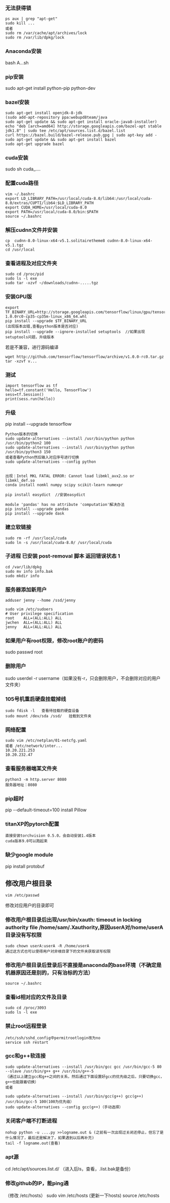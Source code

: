 ### 无法获得锁
```
ps aux | grep "apt-get"
sudo kill ...
或者
sudo rm /var/cache/apt/archives/lock
sudo rm /var/lib/dpkg/lock
```

### Anaconda安装
bash A...sh

### pip安装
sudo apt-get install python-pip python-dev

### bazel安装
```
sudo apt-get install openjdk-8-jdk
(sudo add-apt-repository ppa:webupd8team/java
sudo apt-get update && sudo apt-get install oracle-java8-installer)
echo "deb [arch=amd64] http://storage.googleapis.com/bazel-apt stable jdk1.8" | sudo tee /etc/apt/sources.list.d/bazel.list
curl https://bazel.build/bazel-release.pub.gpg | sudo apt-key add -
sudo apt-get update && sudo apt-get install bazel
sudo apt-get upgrade bazel
```

### cuda安装
sudo sh cuda_....

### 配置cuda路径
```
vim ~/.bashrc
export LD_LIBRARY_PATH=/usr/local/cuda-8.0/lib64:/usr/local/cuda-8.0/extras/CUPTI/lib64:$LD_LIBRARY_PATH
export CUDA_HOME=/usr/local/cuda-8.0
export PATH=/usr/local/cuda-8.0/bin:$PATH
source ~/.bashrc
```

### 解压cudnn文件并安装
```
cp  cudnn-8.0-linux-x64-v5.1.solitairetheme8 cudnn-8.0-linux-x64-v5.1.tgz
cd /usr/local
```

### 查看进程及对应文件夹
```
sudo cd /proc/pid
sudo ls -l exe
sudo tar -xzvf ~/downloads/cudnn-.....tgz
```

### 安装GPU版
```
export TF_BINARY_URL=http://storage.googleapis.com/tensorflow/linux/gpu/tensorflow_gpu-1.0.0rc0-cp35-cp35m-linux_x86_64.whl
pip install --upgrade $TF_BINARY_URL
(出现版本出错,查看python版本是否对应)
pip install --upgrade --ignore-installed setuptools  //如果出现setuptools问题，升级版本
```

若是不兼容，进行源码编译
```
wget http://github.com/tensorflow/tensorflow/archive/v1.0.0-rc0.tar.gz
tar -xzvf v...
```

### 测试
```
import tensorflow as tf
hello=tf.constant('Hello, TensorFlow')
sess=tf.Session()
print(sess.run(hello))
```

### 升级
pip install --upgrade tensorflow

```
Python版本的切换
sudo update-alternatives --install /usr/bin/python python /usr/bin/python2 100
sudo update-alternatives --install /usr/bin/python python /usr/bin/python3 150
或者查看Python然后输入对应序号进行切换
sudo update-alternatives --config python


出现：Intel MKL FATAL ERROR: Cannot load libmkl_avx2.so or libmkl_def.so
conda install nomkl numpy scipy scikit-learn numexpr

pip install easydict  //安装easydict

module 'pandas' has no attribute 'computation'解决办法
pip install --upgrade pandas
pip install --upgrade dask
```

### 建立软链接
```
sudo rm -rf /usr/local/cuda
sudo ln -s /usr/local/cuda-8.0/ /usr/local/cuda
```

### 子进程 已安装 post-removal 脚本 返回错误状态 1
```
cd /var/lib/dpkg
sudo mv info info.bak
sudo mkdir info
```

### 服务器添加新用户
```adduser jenny --home /ssd/jenny```
```
sudo vim /etc/sudoers
# User privilege specification
root    ALL=(ALL:ALL) ALL
jwchen  ALL=(ALL:ALL) ALL
jenny   ALL=(ALL:ALL) ALL
```

### 如果用户有root权限，修改root账户的密码
sudo passwd root

### 删除用户
sudo userdel -r username（如果没有-r，只会删除用户，不会删除对应的用户文件夹）


### 105号机重启硬盘挂载掉线
```
sudo fdisk -l   查看待挂载的硬盘设备
sudo mount /dev/sda /ssd/   挂载到文件夹
```

### 网络配置
```
sudo vim /etc/netplan/01-netcfg.yaml
或者 /etc/network/inter...
10.20.221.253
10.20.232.47
```

### 查看服务器端某文件夹
```
python3 -m http.server 8080
服务器地址：8080
```

### pip超时
pip --default-timeout=100 install  Pillow

### titanXP的pytorch配置
```
直接安装torchvision 0.5.0，会自动安装1.4版本
cuda版本9.0可以跑起来
```

### 缺少google module
pip install protobuf

## 修改用户根目录
```
vim /etc/passwd
```
修改对应用户的目录即可

### 修改用户根目录后出现/usr/bin/xauth: timeout in locking authority file /home/sam/.Xauthority,原因userA对/home/userA目录没有写权限 
```
sudo chown userA:userA -R /home/userA
通过这方式也可以使得用户对非根目录下的文件夹获取读写权限
```
### 修改用户根目录后登录后不直接是anaconda的base环境（不确定是机器原因还是别的，只有治标的方法）
```
source ~/.bashrc
```

### 查看id相对应的文件及目录
```
sudo cd /proc/3093
sudo ls -l exe
```

### 禁止root远程登录
```
/etc/ssh/sshd_config中permitrootlogin改为no
service ssh restart
```

### gcc和g++软连接
```
sudo update-alternatives --install /usr/bin/gcc gcc /usr/bin/gcc-5 80 --slave /usr/bin/g++ g++ /usr/bin/g++-5
（通过以上建立gcc和g++之间的关系，然后通过下面设置好gcc的优先级之后，只要切换gcc，g++也能跟着切换）
或者

sudo update-alternatives --install /usr/bin/gcc(g++) gcc(g++) /usr/bin/gcc-5 100(100为优先级）
sudo update-alternatives --config gcc(g++)（手动选择）
```

### 关闭客户端不打断进程
```
nohup python -u ....py >>logname.out & (之前有一次出现过关闭还停止，但忘了是什么情况了，最后还是解决了，如果遇到以后再补充)
tail -f logname.out(查看)
```

### apt源
cd /etc/apt/sources.list.d/ （进入后ls，查看，.list.bak是备份）

### 修改github的IP，能ping通
（修改 /etc/hosts）
sudo vim /etc/hosts
(更新一下hosts)
source /etc/hosts
